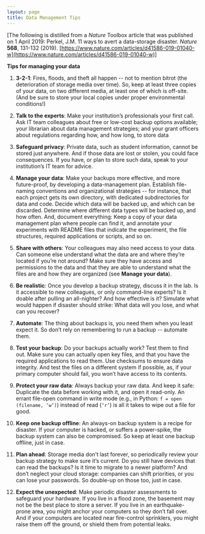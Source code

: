 ```yaml
---
layout: page
title: Data Management Tips
---
```

[The following is distilled from a _Nature_ Toolbox article that was published on 1 April 2019: Perkel, J.M. 11 ways to avert a data-storage disaster. _Nature_ **568**, 131-132 (2019). [https://www.nature.com/articles/d41586-019-01040-w](https://www.nature.com/articles/d41586-019-01040-w)]

**Tips for managing your data**

1. **3-2-1**: Fires, floods, and theft all happen -- not to mention bitrot (the deterioration of storage media over time). So, keep at least three copies of your data, on two different media, at least one of which is off-site. (And be sure to store your local copies under proper environmental conditions!)

2. **Talk to the experts**: Make your institution’s professionals your first call. Ask IT team colleagues about free or low-cost backup options available; your librarian about data management strategies; and your grant officers about regulations regarding how, and how long, to store data

3. **Safeguard privacy**: Private data, such as student information, cannot be stored just anywhere. And if those data are lost or stolen, you could face consequences. If you have, or plan to store such data, speak to your institution’s IT team for advice.

4. **Manage your data**: Make your backups more effective, and more future-proof, by developing a data-management plan. Establish file-naming conventions and organizational strategies -- for instance, that each project gets its own directory, with dedicated subdirectories for data and code. Decide which data will be backed up, and which can be discarded. Determine where different data types will be backed up, and how often. And, document everything: Keep a copy of your data management plan where people can find it, and annotate your experiments with README files that indicate the experiment, the file structures, required applications or scripts, and so on. 

5. **Share with others**: Your colleagues may also need access to your data. Can someone else understand what the data are and where they’re located if you’re not around? Make sure they have access and permissions to the data and that they are able to understand what the files are and how they are organized (see **Manage your data**).

6. **Be realistic**: Once you develop a backup strategy, discuss it in the lab. Is it accessible to new colleagues, or only command-line experts? Is it doable after pulling an all-nighter? And how effective is it? Simulate what would happen if disaster should strike: What data will you lose, and what can you recover?

7. **Automate**: The thing about backups is, you need them when you least expect it. So don’t rely on remembering to run a backup -- automate them.

8. **Test your backup**: Do your backups actually work? Test them to find out. Make sure you can actually open key files, and that you have the required applications to read them. Use checksums to ensure data integrity. And test the files on a different system if possible, as, if your primary computer should fail, you won’t have access to its contents.

9. **Protect your raw data**: Always backup your raw data. And keep it safe: Duplicate the data before working with it, and open it read-only. An errant file-open command in write mode (e.g., in Python: `f = open (filename, ‘w’)`) instead of read (`‘r’`) is all it takes to wipe out a file for good.

10. **Keep one backup offline**: An always-on backup system is a recipe for disaster. If your computer is hacked, or suffers a power-spike, the backup system can also be compromised. So keep at least one backup offline, just in case.

11. **Plan ahead**: Storage media don’t last forever, so periodically review your backup strategy to make sure it’s current. Do you still have devices that can read the backups? Is it time to migrate to a newer platform? And don’t neglect your cloud storage: companies can shift priorities, or you can lose your passwords. So double-up on those too, just in case.

12. **Expect the unexpected**: Make periodic disaster assessments to safeguard your hardware. If you live in a flood zone, the basement may not be the best place to store a server. If you live in an earthquake-prone area, you might anchor your computers so they don’t fall over. And if your computers are located near fire-control sprinklers, you might raise them off the ground, or shield them from potential leaks.
